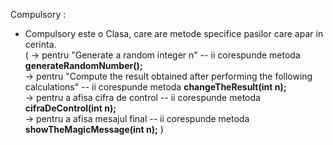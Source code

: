 Compulsory : 
- Compulsory este o Clasa, care are metode specifice pasilor care apar in cerinta.\
( -> pentru "Generate a random integer n" -- ii corespunde metoda **generateRandomNumber();**\
  -> pentru "Compute the result obtained after performing the following calculations" -- ii corespunde metoda **changeTheResult(int n);**\
  -> pentru a afisa cifra de control -- ii corespunde metoda **cifraDeControl(int n);**\
  -> pentru a afisa mesajul final -- ii corespunde metoda **showTheMagicMessage(int n);**
)
 
